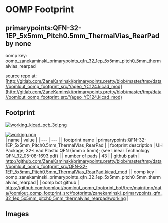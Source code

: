 # OOMP Footprint  
## primarypoints:QFN-32-1EP_5x5mm_Pitch0.5mm_ThermalVias_RearPad  by none  
  
oomp key: oomp_zanekaminski_primarypoints_qfn_32_1ep_5x5mm_pitch0_5mm_thermalvias_rearpad  
  
source repo at: [http://gitlab.com/ZaneKaminski/primarypoints.pretty/blob/master/tmp/data//oomlout_oomp_footprint_src/Yageo_YC124.kicad_mod](http://gitlab.com/ZaneKaminski/primarypoints.pretty/blob/master/tmp/data//oomlout_oomp_footprint_src/Yageo_YC124.kicad_mod)  
## Footprint  
  
[![working_kicad_pcb_3d.png](working_kicad_pcb_3d_600.png)](working_kicad_pcb_3d.png)  
  
[![working.png](working_600.png)](working.png)  
| name | value | 
| --- | --- | 
| footprint name | primarypoints:QFN-32-1EP_5x5mm_Pitch0.5mm_ThermalVias_RearPad | 
| footprint description | UH Package; 32-Lead Plastic QFN (5mm x 5mm); (see Linear Technology QFN_32_05-08-1693.pdf) | 
| number of pads | 43 | 
| github path | http://github.com/ZaneKaminski/primarypoints.pretty/blob/master/tmp/data//oomlout_oomp_footprint_src/QFN-32-1EP_5x5mm_Pitch0.5mm_ThermalVias_RearPad.kicad_mod | 
| oomp key | oomp_zanekaminski_primarypoints_qfn_32_1ep_5x5mm_pitch0_5mm_thermalvias_rearpad | 
| oomp bot github | https://github.com/oomlout/oomlout_oomp_footprint_bot/tree/main/tmp/data//oomlout_oomp_footprint_src/footprints/zanekaminski_primarypoints_qfn_32_1ep_5x5mm_pitch0_5mm_thermalvias_rearpad/working | 
## Images  
